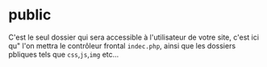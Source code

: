 # public 

C'est le seul dossier qui sera accessible à l'utilisateur de votre site, c'est ici qu" l'on mettra le contrôleur frontal `indec.php`, ainsi que les dossiers pbliques tels que `css`,`js`,`img` etc...



